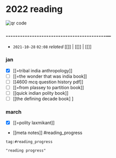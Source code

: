 # 2022 reading
<img src='https://chart.googleapis.com/chart?cht=qr&chl=https%3A%2F%2Fdocs.google.com%2Fspreadsheets%2Fd%2F160NXySGQzLYETvXnWl1aAjIA7PZPkMl6ux6lw3qVbkM%2Fedit%23gid%3D0&chs=180x180&choe=UTF-8&chld=L|2' rel='nofollow' alt='qr code'><a href='https://www.qr-code-generator.com' border='0' style='cursor:default'  rel='nofollow'></a>

### ------------------------------------------—
- `2021-10-28`  `02:08` _related_ [[]] | [[]] | [[]]
### jan
- [x] [[=tribal india anthropology]]
- [ ] [[=the wonder that was india book]]
- [ ] [[4600 mcq question history pdf]]
- [ ] [[=from plassey to partition book]]
- [ ] [[quick indian polity book]]
- [ ] [[the defining decade book] ]
### march 

- [x] [[=polity laxmikant]]
- [[meta notes]]
#reading_progress 
```query 2021-10-01 16:04
tag:#reading_progress 
```

```query 2021-10-01 16:04
"reading progress"
```